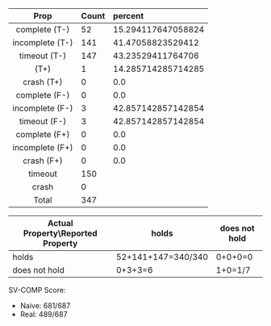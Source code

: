 
| Prop | Count | percent |
|:----:|:------|:--|
|complete   (T-)|52| 15.294117647058824 |
|incomplete (T-)|141|41.47058823529412 |
|timeout    (T-)|147|43.23529411764706 |
|           (T+)|1|14.285714285714285 |
|crash      (T+)|0|0.0 |
|complete   (F-)|0|0.0 |
|incomplete (F-)|3|42.857142857142854 |
|timeout    (F-)|3|42.857142857142854 |
|complete   (F+)|0|0.0 |
|incomplete (F+)|0|0.0 |
|crash      (F+)|0|0.0 |
|timeout        |150| |
|crash          |0| |
|Total          |347| |

| Actual Property\Reported Property | holds | does not hold |
|------------------------------------|-------|---------------|
| holds | 52+141+147=340/340 | 0+0+0=0 |
| does not hold | 0+3+3=6 | 1+0=1/7 |

SV-COMP Score:

* Naive: 681/687
* Real: 489/687

